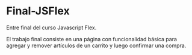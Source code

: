 # Final-JSFlex
 
Entre final del curso Javascript Flex.

El trabajo final consiste en una página con funcionalidad básica para agregar y remover artículos de un carrito y luego confirmar una compra.
